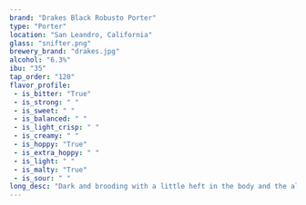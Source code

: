 ```yaml
---
brand: "Drakes Black Robusto Porter"
type: "Porter"
location: "San Leandro, California"
glass: "snifter.png"
brewery_brand: "drakes.jpg"
alcohol: "6.3%"
ibu: "35"
tap_order: "120"
flavor_profile:
 - is_bitter: "True"
 - is_strong: " "
 - is_sweet: " "
 - is_balanced: " "
 - is_light_crisp: " "
 - is_creamy: " "
 - is_hoppy: "True"
 - is_extra_hoppy: " "
 - is_light: " "
 - is_malty: "True"
 - is_sour: " "
long_desc: "Dark and brooding with a little heft in the body and the alcohol content, this is the type of beer necessary to tackle the chill of the fog when it rolls into the East Bay. As is our style at Drake’s, the Black Robusto still finishes relatively dry with hints of bittersweet chocolate and coffee lasting into the finish."
---
```

